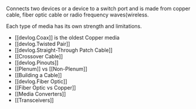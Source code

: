 
Connects two devices or a device to a switch port and is made from copper cable, fiber optic cable or radio frequency waves(wireless.

Each type of media has its own strength and limitations.

- [[devlog.Coax]] is the oldest Copper media
- [[devlog.Twisted Pair]]
- [[devlog.Straight-Through Patch Cable]]
- [[Crossover Cable]]
- [[devlog.Pinouts]]
- [[Plenum]] vs [[Non-Plenum]]
- [[Building a Cable]]
- [[devlog.Fiber Optic]]
- [[Fiber Optic vs Copper]]
- [[Media Converters]]
- [[Transceivers]]
